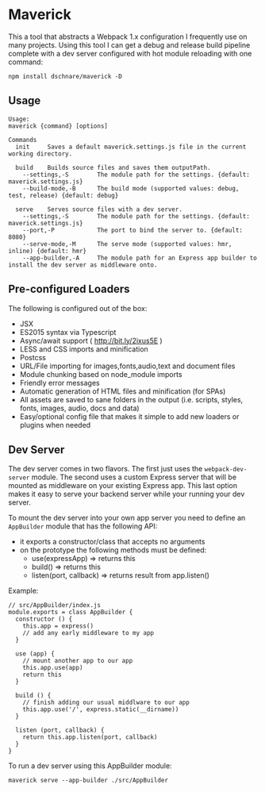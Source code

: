 # Maverick

This a tool that abstracts a Webpack 1.x configuration I frequently use on many
projects. Using this tool I can get a debug and release build pipeline complete
with a dev server configured with hot module reloading with one command:

    npm install dschnare/maverick -D

## Usage

    Usage:
    maverick {command} [options]

    Commands
      init     Saves a default maverick.settings.js file in the current working directory.

      build    Builds source files and saves them outputPath.
        --settings,-S        The module path for the settings. {default: maverick.settings.js}
        --build-mode,-B      The build mode (supported values: debug, test, release) {default: debug}

      serve    Serves source files with a dev server.
        --settings,-S        The module path for the settings. {default: maverick.settings.js}
        --port,-P            The port to bind the server to. {default: 8080}
        --serve-mode,-M      The serve mode (supported values: hmr, inline) {default: hmr}
        --app-builder,-A     The module path for an Express app builder to install the dev server as middleware onto.

## Pre-configured Loaders

The following is configured out of the box:

- JSX
- ES2015 syntax via Typescript
- Async/await support ( http://bit.ly/2ixus5E )
- LESS and CSS imports and minification
- Postcss
- URL/File importing for images,fonts,audio,text and document files
- Module chunking based on node_module imports
- Friendly error messages
- Automatic generation of HTML files and minification (for SPAs)
- All assets are saved to sane folders in the output (i.e. scripts, styles,
  fonts, images, audio, docs and data)
- Easy/optional config file that makes it simple to add new loaders or plugins
  when needed

## Dev Server

The dev server comes in two flavors. The first just uses the
`webpack-dev-server` module. The second uses a custom Express server that will
be mounted as middleware on your existing Express app. This last option makes it
easy to serve your backend server while your running your dev server.

To mount the dev server into your own app server you need to define an
`AppBuilder` module that has the following API:

- it exports a constructor/class that accepts no arguments
- on the prototype the following methods must be defined:
  - use(expressApp) => returns this
  - build() => returns this
  - listen(port, callback) => returns result from app.listen()

Example:

    // src/AppBuilder/index.js
    module.exports = class AppBuilder {
      constructor () {
        this.app = express()
        // add any early middleware to my app
      }

      use (app) {
        // mount another app to our app
        this.app.use(app)
        return this
      }

      build () {
        // finish adding our usual middlware to our app
        this.app.use('/', express.static(__dirname))
      }

      listen (port, callback) {
        return this.app.listen(port, callback)
      }
    }

To run a dev server using this AppBuilder module:

    maverick serve --app-builder ./src/AppBuilder
